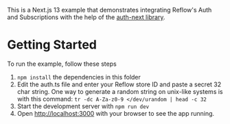 This is a Next.js 13 example that demonstrates integrating Reflow's Auth and Subscriptions with the help of the [auth-next library](https://github.com/Reflow-HQ/libs/tree/master/auth-next).

# Getting Started

To run the example, follow these steps

1. `npm install` the dependencies in this folder
2. Edit the auth.ts file and enter your Reflow store ID and paste a secret 32 char string. One way to generate a random string on unix-like systems is with this command:
   `tr -dc A-Za-z0-9 </dev/urandom | head -c 32`
3. Start the development server with `npm run dev`
4. Open [http://localhost:3000](http://localhost:3000) with your browser to see the app running.
